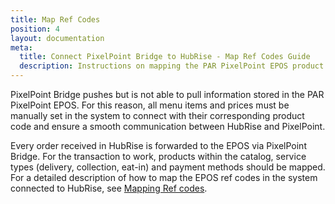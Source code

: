 ```yaml
---
title: Map Ref Codes
position: 4
layout: documentation
meta:
  title: Connect PixelPoint Bridge to HubRise - Map Ref Codes Guide
  description: Instructions on mapping the PAR PixelPoint EPOS product ref codes with other apps after connecting your EPOS with HubRise. Synchronise your data.
---
```


PixelPoint Bridge pushes but is not able to pull information stored in the PAR PixelPoint EPOS. For this reason, all menu items and prices must be manually set in the system to connect with their corresponding product code and ensure a smooth communication between HubRise and PixelPoint.

Every order received in HubRise is forwarded to the EPOS via PixelPoint Bridge. For the transaction to work, products within the catalog, service types (delivery, collection, eat-in) and payment methods should be mapped. For a detailed description of how to map the EPOS ref codes in the system connected to HubRise, see [Mapping Ref codes](/apps/pixelpoint/map-ref-codes).